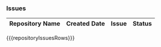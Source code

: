 ### Issues

| Repository Name | Created Date | Issue | Status |
| --------------- | ------------ | ----- | ------ |
{{{repositoryIssuesRows}}}